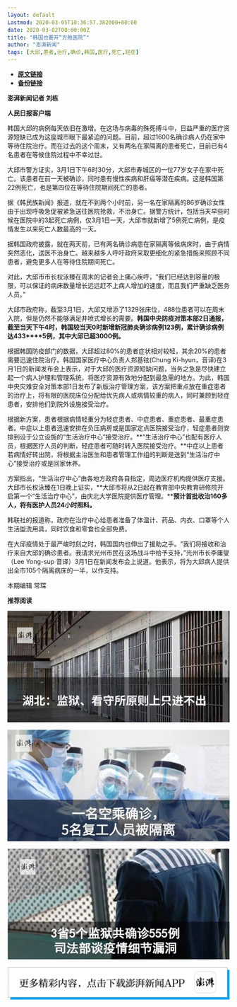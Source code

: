 ```yaml
---
layout: default
Lastmod: 2020-03-05T10:36:57.382000+00:00
date: 2020-03-02T00:00:00Z
title: "韩国也要开“方舱医院”"
author: "澎湃新闻"
tags: [大邱,患者,治疗,确诊,韩国,医疗,死亡,轻症]
---
```


* [**原文链接**](https://mp.weixin.qq.com/s/3OewPuipbK35BDbUATnJsw)
* [**备份链接**](http://archive.today/1Bvig)


**澎湃新闻记者 刘栋**

**人民日报客户端**

  

韩国大邱的病例每天依旧在激增。在这场与病毒的殊死搏斗中，日益严重的医疗资源短缺已成为这座城市眼下最紧迫的问题。目前，超过1600名确诊病人仍在家中等待住院治疗。而在过去的这个周末，又有两名在家隔离的患者死亡，目前已有4名患者在等候住院过程中不幸过世。

  
大邱市警方证实，3月1日下午6时30分，大邱市寿城区的一位77岁女子在家中死亡。该患者在前一天被确诊，同时患有慢性疾病和肝癌等潜在疾病。这是韩国第22例死亡，也是第四位在等待住院期间死亡的患者。

  
据《韩民族新闻》报道，就在不到两个小时前，另一名在家隔离的86岁确诊女性由于出现呼吸急促被紧急送往医院抢救，不治身亡。据警方统计，包括当天早些时候在医院中的3起死亡病例，仅3月1日一天，大邱市就新增了5例死亡病例，是疫情发生以来死亡人数最高的一天。

  
据韩国政府披露，就在两天前，已有两名确诊病患在家隔离等候病床时，由于病情突然恶化，送医不治身亡。越来越多人呼吁政府采取更细化的紧急措施来照顾不同患者，避免更多人在等待住院期间死亡。

  
对此，大邱市市长权泳臻在周末的记者会上痛心疾呼，“我们已经达到容量的极限，可以保证的病床数量增长远远赶不上病人增加的速度，而且我们严重缺乏医务人员。”

  
大邱市政府称，截至3月1日，大邱又增添了1329张床位，488位患者可以在周末入院，但是仍然不能够满足井喷式增长的需要。**韩国中央防疫对策本部2日通报，截至当天下午4时，韩国较当天0时新增新冠肺炎确诊病例123例，累计确诊病例达433****5例，其中大邱已超3000例。**

  

根据韩国防疫部门的数据，大邱超过80%的患者症状相对较轻，其余20%的患者需要迅速住院治疗。韩国国家医疗中心负责人郑基铉(Chung Ki-hyun，音译)在3月1日的新闻发布会上表示，对于大邱的医疗资源短缺问题，当务之急是尽快建立起一个病人护理和管理系统，将医疗资源有效地分配到最急需的地方。为此，韩国中央灾难安全对策本部1日发布了新版治疗管理方案，该方案把重点放在重症患者的治疗上，将有限的医院床位分配给优先病人或病情较重的病人，同时兼顾到轻症患者，安排他们到院外设施接受治疗。

  

根据新方案，患者根据病情轻重分为轻症患者、中症患者、重症患者、最重症患者。中症以上患者迅速安排在负压病房或是国家定点医院接受治疗，轻症患者则安排到设于公立设施的“生活治疗中心”接受治疗。**“生活治疗中心”也配有医疗人员，根据医疗人员的判断，轻症患者可随时转入医院接受治疗。**中症以上患者若病情好转出院，将根据主治医生和患者管理工作组的判断是送到“生活治疗中心”接受治疗或是回家休养。

  
方案指出，“生活治疗中心”由各地方政府各自指定，周边医疗机构提供医疗支援。大邱市长权泳臻在1日晚上证实，**大邱市将从2日起在教育部中央教育研修院开启第一个“生活治疗中心”，由庆北大学医院提供医疗管理。****预计首批收治160多人，将有医护人员24小时照料。**

  
韩联社的报道称，政府在治疗中心给患者准备了体温计、药品、内衣、口罩等个人生活盥洗用具，同时饮食和零食也全部免费。

  
在大邱疫情处于最严峻时刻之时，韩国国内也伸出了援助之手。“我们将接收和治疗来自大邱的确诊患者。我请求光州市民在这场战斗中给予支持，”光州市长李庸燮（Lee Yong-sup 音译）3月1日在新闻发布会上说道。他表示，将为大邱病人提供出全市105个隔离病床的一半，以作支持。

  

  

本期编辑 常琛  

  

**推荐阅读**

  

[![](/images/post/bfcdf769ac262801bec9b16cc6422555.jpg)](http://mp.weixin.qq.com/s?__biz=MjM5MzI5NTU3MQ==&mid=2651593304&idx=1&sn=671c6ca0c2dce031191827961bfc6acc&chksm=bd6187e48a160ef286888a28f152c27b9bee424aaf62b4785773dd82a50ef7da87681ec9c248&scene=21#wechat_redirect)

[![](/images/post/e8ccacbffdf511cddd49c428ad6e5ab3.jpg)](http://mp.weixin.qq.com/s?__biz=MjM5MzI5NTU3MQ==&mid=2651593389&idx=1&sn=4fc474dab2b95fbbcb5f3045cab47673&chksm=bd6187118a160e07658664371f334ae2f6d5244db0df811e2f62c821af19413ce0b44870cba5&scene=21#wechat_redirect)

[![](/images/post/f1f712a41c833b925f580fc6afb6134e.jpg)](http://mp.weixin.qq.com/s?__biz=MjM5MzI5NTU3MQ==&mid=2651592190&idx=1&sn=1c71ea092657d170ce72634620c5075e&chksm=bd6188428a160154df3260c291a14142a49847bdfdfdbd7d54f39d69d080fcb8db503724ac4a&scene=21#wechat_redirect)

[![](/images/post/faa036129172f4ba4cb775ad946d1eff.jpg)](https://a.app.qq.com/o/simple.jsp?pkgname=com.wondertek.paper)

